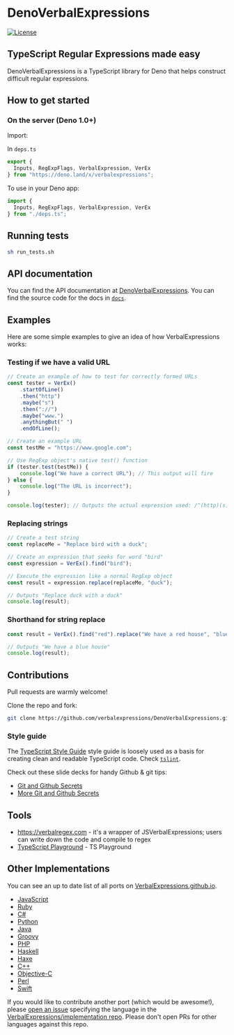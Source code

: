 # DenoVerbalExpressions

[![License](https://img.shields.io/github/license/VerbalExpressions/JSVerbalExpressions.svg)](LICENSE)

## TypeScript Regular Expressions made easy

DenoVerbalExpressions is a TypeScript library for Deno that helps construct difficult regular expressions.

## How to get started


### On the server (Deno 1.0+)

Import:

In `deps.ts`
```ts
export { 
  Inputs, RegExpFlags, VerbalExpression, VerEx 
} from "https://deno.land/x/verbalexpressions";
```

To use in your Deno app:

```ts
import {
  Inputs, RegExpFlags, VerbalExpression, VerEx
} from "./deps.ts";
```

## Running tests

```sh
sh run_tests.sh
```

## API documentation

You can find the API documentation at [DenoVerbalExpressions](https://github.com/verbalexpressions/DenoVerbalExpressions). You can find the source code for the docs in [`docs`](docs/).

## Examples

Here are some simple examples to give an idea of how VerbalExpressions works:

### Testing if we have a valid URL

```ts
// Create an example of how to test for correctly formed URLs
const tester = VerEx()
    .startOfLine()
    .then("http")
    .maybe("s")
    .then("://")
    .maybe("www.")
    .anythingBut(" ")
    .endOfLine();

// Create an example URL
const testMe = "https://www.google.com";

// Use RegExp object's native test() function
if (tester.test(testMe)) {
    console.log("We have a correct URL"); // This output will fire
} else {
    console.log("The URL is incorrect");
}

console.log(tester); // Outputs the actual expression used: /^(http)(s)?(\:\/\/)(www\.)?([^\ ]*)$/
```

### Replacing strings

```ts
// Create a test string
const replaceMe = "Replace bird with a duck";

// Create an expression that seeks for word "bird"
const expression = VerEx().find("bird");

// Execute the expression like a normal RegExp object
const result = expression.replace(replaceMe, "duck");

// Outputs "Replace duck with a duck"
console.log(result);
```

### Shorthand for string replace

```ts
const result = VerEx().find("red").replace("We have a red house", "blue");

// Outputs "We have a blue house"
console.log(result);
```

## Contributions

Pull requests are warmly welcome!

Clone the repo and fork:

```sh
git clone https://github.com/verbalexpressions/DenoVerbalExpressions.git
```

### Style guide

The [TypeScript Style Guide](https://github.com/basarat/typescript-book/blob/master/docs/styleguide/styleguide.md) style guide is loosely used as a basis for creating clean and readable TypeScript code. Check [`tslint`](https://palantir.github.io/tslint/).

Check out these slide decks for handy Github & git tips:

- [Git and Github Secrets](https://zachholman.com/talk/git-github-secrets/)
- [More Git and Github Secrets](https://zachholman.com/talk/more-git-and-github-secrets/)

## Tools

- https://verbalregex.com - it's a wrapper of JSVerbalExpressions; users can write down the code and compile to regex
- [TypeScript Playground](https://www.typescriptlang.org/play/#src=function%20isDateBoolean(obj%3A%20any)%3A%20boolean%20%7B%0D%0A%20%20%20%20return%20typeof%20obj%20%3D%3D%3D%20'object'%20%26%26%20'toISOString'%20in%20obj%3B%0D%0A%7D%0D%0A%0D%0Afunction%20isDateCast(obj%3A%20any)%3A%20obj%20is%20Date%20%7B%0D%0A%20%20%20%20return%20typeof%20obj%20%3D%3D%3D%20'object'%20%26%26%20'toISOString'%20in%20obj%3B%0D%0A%7D%0D%0A%0D%0Afunction%20getUnknownData()%3A%20any%20%7B%0D%0A%20%20%20%20return%20new%20Date()%3B%0D%0A%7D%0D%0A%0D%0Afunction%20test1()%20%7B%0D%0A%20%20%20%20var%20d%20%3D%20getUnknownData()%3B%0D%0A%20%20%20%20if%20(isDateBoolean(d))%20%7B%0D%0A%20%20%20%20%20%20%20%20console.log(d.toISOString())%3B%0D%0A%20%20%20%20%20%20%20%20console.log(d.toIsoString())%3B%0D%0A%20%20%20%20%7D%0D%0A%7D%0D%0A%0D%0Afunction%20test2()%20%7B%0D%0A%20%20%20%20var%20d%20%3D%20getUnknownData()%3B%0D%0A%20%20%20%20if%20(isDateCast(d))%20%7B%0D%0A%20%20%20%20%20%20%20%20console.log(d.toISOString())%3B%0D%0A%20%20%20%20%20%20%20%20console.log(d.toIsoString())%3B%0D%0A%20%20%20%20%7D%0D%0A%7D) - TS Playground

## Other Implementations

You can see an up to date list of all ports on [VerbalExpressions.github.io](https://VerbalExpressions.github.io).

- [JavaScript](https://github.com/verbalexpressions/jsverbalexpressions)
- [Ruby](https://github.com/ryan-endacott/verbal_expressions)
- [C#](https://github.com/VerbalExpressions/CSharpVerbalExpressions)
- [Python](https://github.com/VerbalExpressions/PythonVerbalExpressions)
- [Java](https://github.com/VerbalExpressions/JavaVerbalExpressions)
- [Groovy](https://github.com/VerbalExpressions/GroovyVerbalExpressions)
- [PHP](https://github.com/VerbalExpressions/PHPVerbalExpressions)
- [Haskell](https://github.com/VerbalExpressions/HaskellVerbalExpressions)
- [Haxe](https://github.com/VerbalExpressions/HaxeVerbalExpressions)
- [C++](https://github.com/VerbalExpressions/CppVerbalExpressions)
- [Objective-C](https://github.com/VerbalExpressions/ObjectiveCVerbalExpressions)
- [Perl](https://github.com/VerbalExpressions/PerlVerbalExpressions)
- [Swift](https://github.com/VerbalExpressions/SwiftVerbalExpressions)

If you would like to contribute another port (which would be awesome!), please [open an issue](https://github.com/VerbalExpressions/implementation/issues/new) specifying the language in the [VerbalExpressions/implementation repo](https://github.com/VerbalExpressions/implementation/issues). Please don't open PRs for other languages against this repo.
